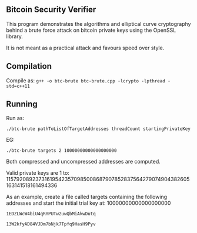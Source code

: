 ## Bitcoin Security Verifier

This program demonstrates the algorithms and elliptical curve cryptography behind a brute force attack on bitcoin private keys using the OpenSSL library.

It is not meant as a practical attack and favours speed over style.

## Compilation

Compile as: `g++ -o btc-brute btc-brute.cpp -lcrypto -lpthread -std=c++11`

## Running 

Run as:

`./btc-brute pathToListOfTargetAddresses threadCount startingPrivateKey`

EG:

`./btc-brute targets 2 10000000000000000000`

Both compressed and uncompressed addresses are computed. 

Valid private keys are 1 to: 115792089237316195423570985008687907852837564279074904382605163141518161494336

As an example, create a file called targets containing the following addresses and start the initial trial key at: 10000000000000000000

`1EDZLWcW4biU4qRYPUTw2uwQbMiAkwDutq`

`13W2kfyAD84VJDm7bNjk7Tpfq9HasH9Pyv`
